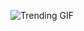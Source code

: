 ![Trending GIF](https://media4.giphy.com/media/M0LSVgFzV8x86iQonb/giphy.gif?cid=8bb21772uut0xujnk26hmv1k8npgukpisl11my7i4lg72eve&ep=v1_gifs_search&rid=giphy.gif&ct=g)
